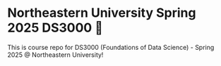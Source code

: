 # Northeastern University Spring 2025 DS3000 🐺
This is course repo for DS3000 (Foundations of Data Science) - Spring 2025 @ Northeastern University!
